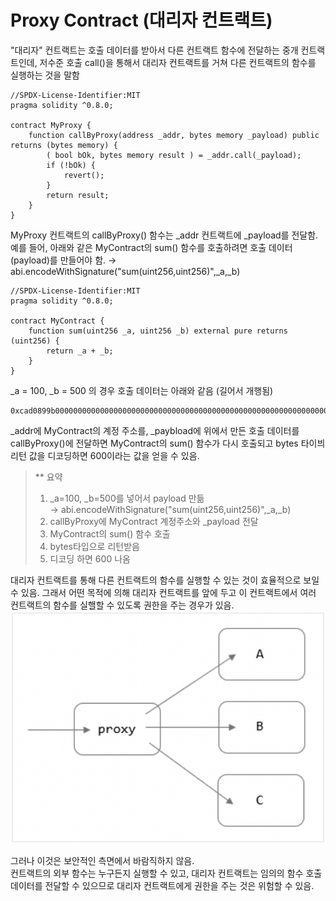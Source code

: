 # Proxy Contract (대리자 컨트랙트)

"대리자" 컨트랙트는 호출 데이터를 받아서 다른 컨트랙트 함수에 전달하는 중개 컨트랙트인데, 저수준 호출 call()을 통해서 대리자 컨트랙트를 거쳐 다른 컨트랙트의 함수를 실행하는 것을 말함

```solidity
//SPDX-License-Identifier:MIT
pragma solidity ^0.8.0;

contract MyProxy {
    function callByProxy(address _addr, bytes memory _payload) public returns (bytes memory) {
        ( bool bOk, bytes memory result ) = _addr.call(_payload);
        if (!bOk) {
            revert();
        }
        return result;
    }
}
```
MyProxy 컨트랙트의 callByProxy() 함수는 _addr 컨트랙트에 _payload를 전달함.   
예를 들어, 아래와 같은 MyContract의 sum() 함수를 호출하려면 호출 데이터(payload)를 만들어야 함.
→ abi.encodeWithSignature("sum(uint256,uint256)",_a,_b)

```solidity
//SPDX-License-Identifier:MIT
pragma solidity ^0.8.0;

contract MyContract {
    function sum(uint256 _a, uint256 _b) external pure returns (uint256) {
        return _a + _b;
    }
}
```
_a = 100, _b = 500 의 경우 호출 데이터는 아래와 같음 (길어서 개행됨)
```
0xcad0899b000000000000000000000000000000000000000000000000000000000000006400000000000000000000000000000000000000000000000000000000000001f4
```
_addr에 MyContract의 계정 주소를, _paybload에 위에서 만든 호출 데이터를 callByProxy()에 전달하면 MyContract의 sum() 함수가 다시 호출되고 bytes 타이븨 리턴 값을 디코딩하면 600이라는 값을 얻을 수 있음.

> ** 요약
> 1. _a=100, _b=500를 넣어서 payload 만듦   
→ abi.encodeWithSignature("sum(uint256,uint256)",_a,_b)
> 2. callByProxy에 MyContract 계정주소와  _payload 전달
> 3. MyContract의 sum() 함수 호출
> 4. bytes타입으로 리턴받음
> 5. 디코딩 하면 600 나옴

대리자 컨트랙트를 통해 다른 컨트랙트의 함수를 실행할 수 있는 것이 효율적으로 보일 수 있음. 그래서 어떤 목적에 의해 대리자 컨트랙트를 앞에 두고 이 컨트랙트에서 여러 컨트랙트의 함수를 실핼할 수 있도록 권한을 주는 경우가 있음.
![proxy](/Solidity/Solidity-Docs/img/proxy.png)

그러나 이것은 보안적인 측면에서 바람직하지 않음.    
컨트랙트의 외부 함수는 누구든지 실행할 수 있고, 대리자 컨트랙트는 임의의 함수 호출 데이터를 전달할 수 있으므로 대리자 컨트랙트에게 권한을 주는 것은 위험할 수 있음.
